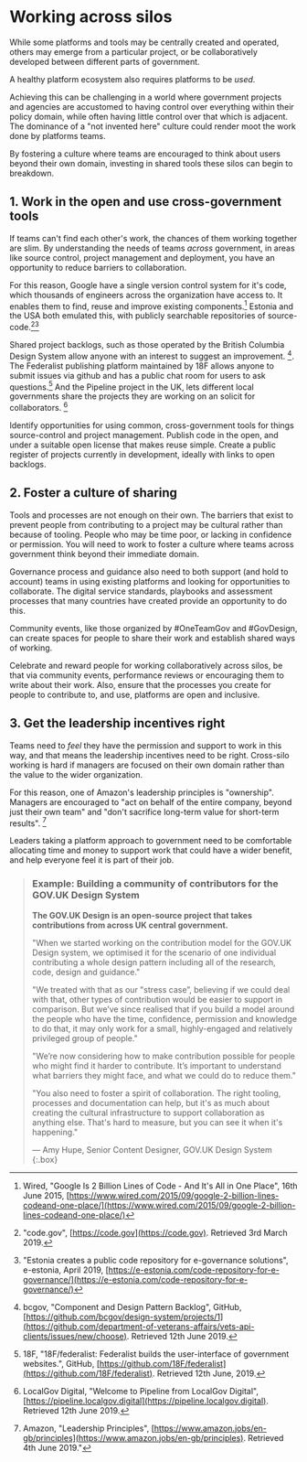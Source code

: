 # Working across silos

While some platforms and tools may be centrally created and operated, others may emerge from a particular project, or be collaboratively developed between different parts of government.

A healthy platform ecosystem also requires platforms to be _used_.

Achieving this can be challenging in a world where government projects and agencies are accustomed to having control over everything within their policy domain, while often having little control over that which is adjacent. The dominance of a "not invented here" culture could render moot the work done by platforms teams.

By fostering a culture where teams are encouraged to think about users beyond their own domain, investing in shared tools these silos can begin to breakdown.

## 1. Work in the open and use cross-government tools

If teams can't find each other's work, the chances of them working together are slim. By understanding the needs of teams _across_ government, in areas like source control, project management and deployment, you have an opportunity to reduce barriers to collaboration.

For this reason, Google have a single version control system for it's code, which thousands of engineers across the organization have access to. It enables them to find, reuse and improve existing components.[^1] Estonia and the USA both emulated this, with publicly searchable repositories of source-code.[^2][^3]

Shared project backlogs, such as those operated by the British Columbia Design System allow anyone with an interest to suggest an improvement. [^4]. The Federalist publishing platform maintained by 18F allows anyone to submit issues via github and has a public chat room for users to ask questions.[^5] And the Pipeline project in the UK, lets different local governments share the projects they are working on an solicit for collaborators. [^6]

Identify opportunities for using common, cross-government tools for things source-control and project management. Publish code in the open, and under a suitable open license that makes reuse simple. Create a public register of projects currently in development, ideally with links to open backlogs.

## 2. Foster a culture of sharing

Tools and processes are not enough on their own. The barriers that exist to prevent people from contributing to a project may be cultural rather than because of tooling. People who may be time poor, or lacking in confidence or permission. You will need to work to foster a culture where teams across government think beyond their immediate domain.

Governance process and guidance also need to both support (and hold to account) teams in using existing platforms and looking for opportunities to collaborate. The digital service standards, playbooks and assessment processes that many countries have created provide an opportunity to do this.

Community events, like those organized by #OneTeamGov and #GovDesign, can create spaces for people to share their work and establish shared ways of working.

Celebrate and reward people for working collaboratively across silos, be that via community events, performance reviews or encouraging them to write about their work. Also, ensure that the processes you create for people to contribute to, and use, platforms are open and inclusive.


## 3. Get the leadership incentives right

Teams need to _feel_ they have the permission and support to work in this way, and that means the leadership incentives need to be right. Cross-silo working is hard if managers are focused on their own domain rather than the value to the wider organization.

For this reason, one of Amazon's leadership principles is "ownership". Managers are encouraged to "act on behalf of the entire company, beyond just their own team" and "don't sacrifice long-term value for short-term results". [^7]

Leaders taking a platform approach to government need to be comfortable allocating time and money to support work that could have a wider benefit, and help everyone feel it is part of their job.

> ### Example: Building a community of contributors for the GOV.UK Design System
> 
> **The GOV.UK Design is an open-source project that takes contributions from across UK central government.**
> 
> "When we started working on the contribution model for the GOV.UK Design system, we optimised it for the scenario of one individual contributing a whole design pattern including all of the research, code, design and guidance."
> 
> "We treated with that as our "stress case”, believing if we could deal with that, other types of contribution would be easier to support in comparison. But we’ve since realised that if you build a model around the people who have the time, confidence, permission and knowledge to do that, it may only work for a small, highly-engaged and relatively privileged group of people."
> 
> "We’re now considering how to make contribution possible for people who might find it harder to contribute. It’s important to understand what barriers they might face, and what we could do to reduce them."
> 
> "You also need to foster a spirit of collaboration. The right tooling, processes and documentation can help, but it's as much about creating the cultural infrastructure to support collaboration as anything else. That's hard to measure, but you can see it when it's happening."
> 
> — Amy Hupe, Senior Content Designer, GOV.UK Design System
{:.box}

[^1]:   Wired, "Google Is 2 Billion Lines of Code - And It's All in One Place", 16th June 2015, [https://www.wired.com/2015/09/google-2-billion-lines-codeand-one-place/](https://www.wired.com/2015/09/google-2-billion-lines-codeand-one-place/)

[^2]:   "code.gov", [https://code.gov](https://code.gov). Retrieved 3rd March 2019.

[^3]:   "Estonia creates a public code repository for e-governance solutions", e-estonia, April 2019, [https://e-estonia.com/code-repository-for-e-governance/](https://e-estonia.com/code-repository-for-e-governance/)

[^4]:   bcgov, "Component and Design Pattern Backlog", GitHub, [https://github.com/bcgov/design-system/projects/1](https://github.com/department-of-veterans-affairs/vets-api-clients/issues/new/choose). Retrieved 12th June 2019.

[^5]:   18F, "18F/federalist: Federalist builds the user-interface of government websites.", GitHub, [https://github.com/18F/federalist](https://github.com/18F/federalist). Retrieved 12th June, 2019.

[^6]:   LocalGov Digital, "Welcome to Pipeline from LocalGov Digital", [https://pipeline.localgov.digital](https://pipeline.localgov.digital). Retrieved 12th June 2019.

[^7]:   Amazon, "Leadership Principles", [https://www.amazon.jobs/en-gb/principles](https://www.amazon.jobs/en-gb/principles). Retrieved 4th June 2019."
